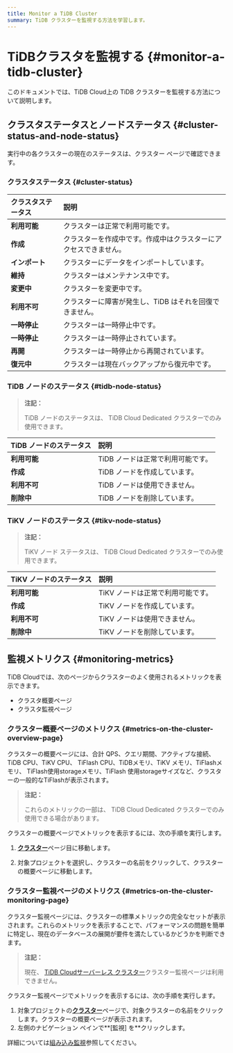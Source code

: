 ```yaml
---
title: Monitor a TiDB Cluster
summary: TiDB クラスターを監視する方法を学習します。
---
```


# TiDBクラスタを監視する {#monitor-a-tidb-cluster}

このドキュメントでは、TiDB Cloud上の TiDB クラスターを監視する方法について説明します。

## クラスタステータスとノードステータス {#cluster-status-and-node-status}

実行中の各クラスターの現在のステータスは、クラスター ページで確認できます。

### クラスタステータス {#cluster-status}

| クラスタステータス | 説明                               |
| :-------- | :------------------------------- |
| **利用可能**  | クラスターは正常で利用可能です。                 |
| **作成**    | クラスターを作成中です。作成中はクラスターにアクセスできません。 |
| **インポート** | クラスターにデータをインポートしています。            |
| **維持**    | クラスターはメンテナンス中です。                 |
| **変更中**   | クラスターを変更中です。                     |
| **利用不可**  | クラスターに障害が発生し、TiDB はそれを回復できません。   |
| **一時停止**  | クラスターは一時停止中です。                   |
| **一時停止**  | クラスターは一時停止されています。                |
| **再開**    | クラスターは一時停止から再開されています。            |
| **復元中**   | クラスターは現在バックアップから復元中です。           |

### TiDB ノードのステータス {#tidb-node-status}

> **注記：**
>
> TiDB ノードのステータスは、 TiDB Cloud Dedicated クラスターでのみ使用できます。

| TiDB ノードのステータス | 説明                  |
| :------------- | :------------------ |
| **利用可能**       | TiDB ノードは正常で利用可能です。 |
| **作成**         | TiDB ノードを作成しています。   |
| **利用不可**       | TiDB ノードは使用できません。   |
| **削除中**        | TiDB ノードを削除しています。   |

### TiKV ノードのステータス {#tikv-node-status}

> **注記：**
>
> TiKV ノード ステータスは、 TiDB Cloud Dedicated クラスターでのみ使用できます。

| TiKV ノードのステータス | 説明                  |
| :------------- | :------------------ |
| **利用可能**       | TiKV ノードは正常で利用可能です。 |
| **作成**         | TiKV ノードを作成しています。   |
| **利用不可**       | TiKV ノードは使用できません。   |
| **削除中**        | TiKV ノードを削除しています。   |

## 監視メトリクス {#monitoring-metrics}

TiDB Cloudでは、次のページからクラスターのよく使用されるメトリックを表示できます。

-   クラスタ概要ページ
-   クラスタ監視ページ

### クラスター概要ページのメトリクス {#metrics-on-the-cluster-overview-page}

クラスターの概要ページには、合計 QPS、クエリ期間、アクティブな接続、TiDB CPU、TiKV CPU、 TiFlash CPU、TiDBメモリ、TiKV メモリ、TiFlashメモリ、 TiFlash使用storageメモリ、TiFlash 使用storageサイズなど、クラスターの一般的なTiFlashが表示されます。

> **注記：**
>
> これらのメトリックの一部は、 TiDB Cloud Dedicated クラスターでのみ使用できる場合があります。

クラスターの概要ページでメトリックを表示するには、次の手順を実行します。

1.  [**クラスター**](https://tidbcloud.com/console/clusters)ページ目に移動します。

2.  対象プロジェクトを選択し、クラスターの名前をクリックして、クラスターの概要ページに移動します。

### クラスター監視ページのメトリクス {#metrics-on-the-cluster-monitoring-page}

クラスター監視ページには、クラスターの標準メトリックの完全なセットが表示されます。これらのメトリックを表示することで、パフォーマンスの問題を簡単に特定し、現在のデータベースの展開が要件を満たしているかどうかを判断できます。

> **注記：**
>
> 現在、 [TiDB Cloudサーバーレス クラスター](/tidb-cloud/select-cluster-tier.md#tidb-cloud-serverless)クラスター監視ページは利用できません。

クラスター監視ページでメトリックを表示するには、次の手順を実行します。

1.  対象プロジェクトの[**クラスター**](https://tidbcloud.com/console/clusters)ページで、対象クラスターの名前をクリックします。クラスターの概要ページが表示されます。
2.  左側のナビゲーション ペインで**[監視] を**クリックします。

詳細については[組み込み監視](/tidb-cloud/built-in-monitoring.md)参照してください。
